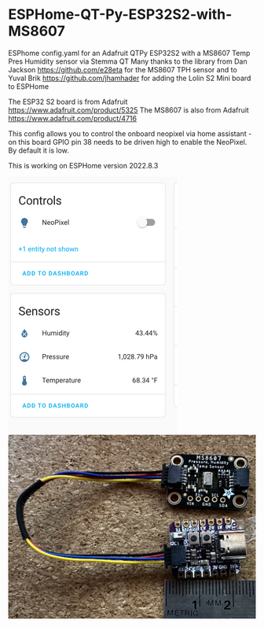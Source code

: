 # ESPHome-QT-Py-ESP32S2-with-MS8607
ESPhome config.yaml for an Adafruit QTPy ESP32S2 with a MS8607 Temp Pres Humidity sensor via Stemma QT
Many thanks to the library from Dan Jackson https://github.com/e28eta for the MS8607 TPH sensor and to Yuval Brik https://github.com/jhamhader for adding the Lolin S2 Mini board to ESPHome

The ESP32 S2 board is from Adafruit https://www.adafruit.com/product/5325
The MS8607 is also from Adafruit https://www.adafruit.com/product/4716

This config allows you to control the onboard neopixel via home assistant - on this board GPIO pin 38 needs to be driven high to enable the NeoPixel. By default it is low.

This is working on ESPHome version 2022.8.3

![Alt HAcard](https://github.com/wifijt/ESPHome-QT-Py-ESP32S2-with-MS8607/blob/main/Screen%20Shot%202022-09-30%20at%209.53.23%20AM.png)
![Alt HAcard](https://github.com/wifijt/ESPHome-QT-Py-ESP32S2-with-MS8607/blob/main/IMG_1146.jpg)
